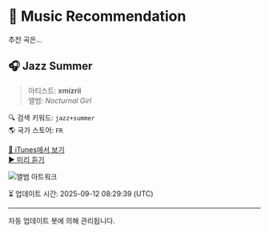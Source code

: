 
# 🎵 Music Recommendation

추천 곡은...

## 🎧 Jazz Summer  
> 아티스트: **xmizrii**  
> 앨범: _Nocturnal Girl_  

🔍 검색 키워드: `jazz+summer`  
🌎 국가 스토어: `FR`

[🔗 iTunes에서 보기](https://music.apple.com/fr/album/jazz-summer/1799889584?i=1799889744&uo=4)  
[▶️ 미리 듣기](https://audio-ssl.itunes.apple.com/itunes-assets/AudioPreview211/v4/f8/cc/59/f8cc5950-7e94-8fdf-443b-d25473f0c5eb/mzaf_13447351770003748343.plus.aac.p.m4a)

![앨범 아트워크](https://is1-ssl.mzstatic.com/image/thumb/Music221/v4/64/d7/49/64d749c0-8bba-b2f0-8ef6-dcf1884a1f62/artwork.jpg/100x100bb.jpg)

⏳ 업데이트 시간: 2025-09-12 08:29:39 (UTC)

---
자동 업데이트 봇에 의해 관리됩니다.
